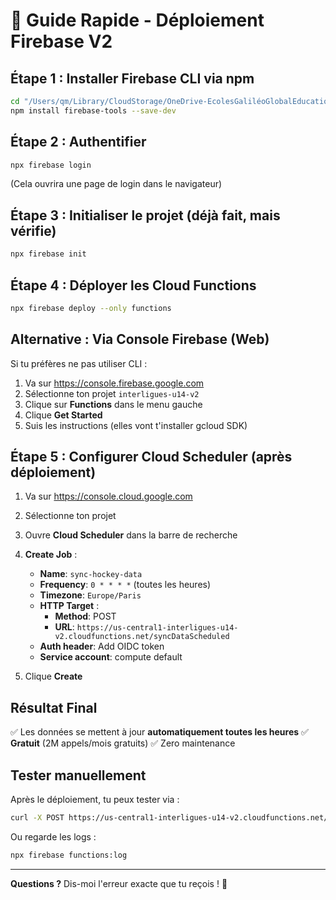 # 🚀 Guide Rapide - Déploiement Firebase V2

## Étape 1 : Installer Firebase CLI via npm

```bash
cd "/Users/qm/Library/CloudStorage/OneDrive-EcolesGaliléoGlobalEducationFrance/CHC - Code/Interligues U14 - octobre 2025"
npm install firebase-tools --save-dev
```

## Étape 2 : Authentifier

```bash
npx firebase login
```
(Cela ouvrira une page de login dans le navigateur)

## Étape 3 : Initialiser le projet (déjà fait, mais vérifie)

```bash
npx firebase init
```

## Étape 4 : Déployer les Cloud Functions

```bash
npx firebase deploy --only functions
```

## Alternative : Via Console Firebase (Web)

Si tu préfères ne pas utiliser CLI :

1. Va sur https://console.firebase.google.com
2. Sélectionne ton projet `interligues-u14-v2`
3. Clique sur **Functions** dans le menu gauche
4. Clique **Get Started**
5. Suis les instructions (elles vont t'installer gcloud SDK)

## Étape 5 : Configurer Cloud Scheduler (après déploiement)

1. Va sur https://console.cloud.google.com
2. Sélectionne ton projet
3. Ouvre **Cloud Scheduler** dans la barre de recherche
4. **Create Job** :
   - **Name**: `sync-hockey-data`
   - **Frequency**: `0 * * * *` (toutes les heures)
   - **Timezone**: `Europe/Paris`
   - **HTTP Target** :
     - **Method**: POST
     - **URL**: `https://us-central1-interligues-u14-v2.cloudfunctions.net/syncDataScheduled`
   - **Auth header**: Add OIDC token
   - **Service account**: compute default

5. Clique **Create**

## Résultat Final

✅ Les données se mettent à jour **automatiquement toutes les heures**
✅ **Gratuit** (2M appels/mois gratuits)
✅ Zero maintenance

## Tester manuellement

Après le déploiement, tu peux tester via :
```bash
curl -X POST https://us-central1-interligues-u14-v2.cloudfunctions.net/syncData
```

Ou regarde les logs :
```bash
npx firebase functions:log
```

---

**Questions ?** Dis-moi l'erreur exacte que tu reçois ! 🚀
